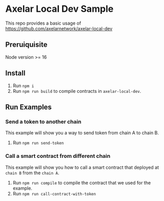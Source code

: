 # Axelar Local Dev Sample

This repo provides a basic usage of https://github.com/axelarnetwork/axelar-local-dev

## Preruiquisite

Node version >= 16

## Install

1. Run `npm i`
2. Run `npm run build` to compile contracts in `axelar-local-dev`.

## Run Examples

### Send a token to another chain

This example will show you a way to send token from chain A to chain B.

1. Run `npm run send-token`

### Call a smart contract from different chain

This example will show you how to call a smart contract that deployed at `chain B` from the `chain A`.

1. Run `npm run compile` to compile the contract that we used for the example.
2. Run `npm run call-contract-with-token`
